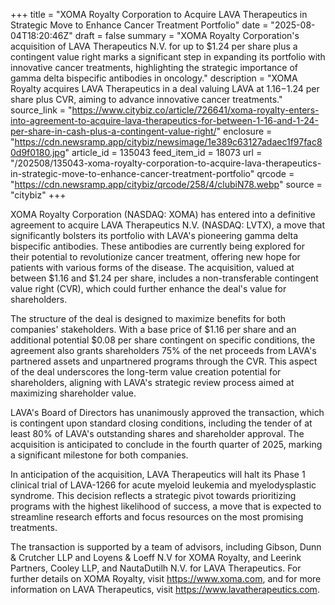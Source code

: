 +++
title = "XOMA Royalty Corporation to Acquire LAVA Therapeutics in Strategic Move to Enhance Cancer Treatment Portfolio"
date = "2025-08-04T18:20:46Z"
draft = false
summary = "XOMA Royalty Corporation's acquisition of LAVA Therapeutics N.V. for up to $1.24 per share plus a contingent value right marks a significant step in expanding its portfolio with innovative cancer treatments, highlighting the strategic importance of gamma delta bispecific antibodies in oncology."
description = "XOMA Royalty acquires LAVA Therapeutics in a deal valuing LAVA at $1.16-$1.24 per share plus CVR, aiming to advance innovative cancer treatments."
source_link = "https://www.citybiz.co/article/726641/xoma-royalty-enters-into-agreement-to-acquire-lava-therapeutics-for-between-1-16-and-1-24-per-share-in-cash-plus-a-contingent-value-right/"
enclosure = "https://cdn.newsramp.app/citybiz/newsimage/1e389c63127adaec1f97fac80d9f0180.jpg"
article_id = 135043
feed_item_id = 18073
url = "/202508/135043-xoma-royalty-corporation-to-acquire-lava-therapeutics-in-strategic-move-to-enhance-cancer-treatment-portfolio"
qrcode = "https://cdn.newsramp.app/citybiz/qrcode/258/4/clubiN78.webp"
source = "citybiz"
+++

<p>XOMA Royalty Corporation (NASDAQ: XOMA) has entered into a definitive agreement to acquire LAVA Therapeutics N.V. (NASDAQ: LVTX), a move that significantly bolsters its portfolio with LAVA's pioneering gamma delta bispecific antibodies. These antibodies are currently being explored for their potential to revolutionize cancer treatment, offering new hope for patients with various forms of the disease. The acquisition, valued at between $1.16 and $1.24 per share, includes a non-transferable contingent value right (CVR), which could further enhance the deal's value for shareholders.</p><p>The structure of the deal is designed to maximize benefits for both companies' stakeholders. With a base price of $1.16 per share and an additional potential $0.08 per share contingent on specific conditions, the agreement also grants shareholders 75% of the net proceeds from LAVA's partnered assets and unpartnered programs through the CVR. This aspect of the deal underscores the long-term value creation potential for shareholders, aligning with LAVA's strategic review process aimed at maximizing shareholder value.</p><p>LAVA's Board of Directors has unanimously approved the transaction, which is contingent upon standard closing conditions, including the tender of at least 80% of LAVA's outstanding shares and shareholder approval. The acquisition is anticipated to conclude in the fourth quarter of 2025, marking a significant milestone for both companies.</p><p>In anticipation of the acquisition, LAVA Therapeutics will halt its Phase 1 clinical trial of LAVA-1266 for acute myeloid leukemia and myelodysplastic syndrome. This decision reflects a strategic pivot towards prioritizing programs with the highest likelihood of success, a move that is expected to streamline research efforts and focus resources on the most promising treatments.</p><p>The transaction is supported by a team of advisors, including Gibson, Dunn & Crutcher LLP and Loyens & Loeff N.V for XOMA Royalty, and Leerink Partners, Cooley LLP, and NautaDutilh N.V. for LAVA Therapeutics. For further details on XOMA Royalty, visit <a href='https://www.xoma.com' rel='nofollow' target='_blank'>https://www.xoma.com</a>, and for more information on LAVA Therapeutics, visit <a href='https://www.lavatherapeutics.com' rel='nofollow' target='_blank'>https://www.lavatherapeutics.com</a>.</p>